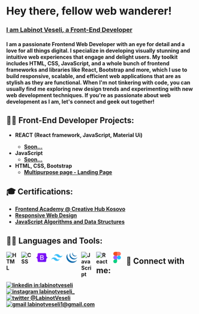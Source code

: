 <h1>Hey there, fellow web wanderer!<br> 
<h3><a href="https://github.com/labinotveseli">I am Labinot Veseli, a Front-End Developer</a></h3>
<h4>I am a passionate Frontend Web Developer with an eye for detail and a love for all things digital. I specialize in developing visually stunning and intuitive web experiences that engage and delight users. My toolkit includes HTML, CSS, JavaScript, and a whole bunch of frontend frameworks and libraries like React, Bootstrap and more, which I use to build responsive, scalable, and efficient web applications that are as stylish as they are functional. When I'm not tinkering with code, you can usually find me exploring new design trends and experimenting with new web development techniques. If you're as passionate about web development as I am, let's connect and geek out together!</h4>

<h2>👨‍💻 Front-End Developer Projects:</h2>

- <b>REACT (React framework, JavaScript, Material Ui)</b><b>
  - [Soon...](https://github.com/labinotveseli)
- <b>JavaScript</b>
  - [Soon...](https://github.com/labinotveseli)
- <b>HTML, CSS, Bootstrap </b>
  - [Multipurpose page - Landing Page](https://github.com/labinotveseli/multipurposepage)

<h2>🎓 Certifications:</h2>

- [Frontend Academy @ Creative Hub Kosovo]()
- [Responsive Web Design](https://www.freecodecamp.org/certification/labinotveseli94/responsive-web-design)
- [JavaScript Algorithms and Data Structures](https://www.freecodecamp.org/certification/labinotveseli94/javascript-algorithms-and-data-structures)

  
<h2>👨‍💻 Languages and Tools:</h2>

<img align="left" alt="HTML" width="30px" style="padding-right:10px;" src="https://cdn.jsdelivr.net/gh/devicons/devicon/icons/html5/html5-plain.svg" />
<img align="left" alt="CSS" width="30px" style="padding-right:10px;" src="https://cdn.jsdelivr.net/gh/devicons/devicon/icons/css3/css3-plain.svg" />
<img align="left" alt="Bootstrap" width="30px" style="padding-right:10px;" src="https://github.com/devicons/devicon/blob/v2.15.1/icons/bootstrap/bootstrap-original.svg" />
<img align="left" alt="Tailwind" width="30px" style="padding-right:10px;" src="https://raw.githubusercontent.com/devicons/devicon/v2.15.1/icons/tailwindcss/tailwindcss-plain.svg" />
<img align="left" alt="jQuery" width="30px" style="padding-right:10px;" src="https://raw.githubusercontent.com/devicons/devicon/v2.15.1/icons/jquery/jquery-original.svg" />
<img align="left" alt="JavaScript" width="30px" style="padding-right:10px;" src="https://cdn.jsdelivr.net/gh/devicons/devicon/icons/javascript/javascript-plain.svg" />
<img align="left" alt="React" width="30px" style="padding-right:10px;" src="https://cdn.jsdelivr.net/gh/devicons/devicon/icons/react/react-original.svg" />
<img align="left" alt="Figma" width="30px" style="padding-right:10px;" src="https://raw.githubusercontent.com/devicons/devicon/v2.15.1/icons/figma/figma-original.svg" />

 

<h2> 🤳 Connect with me:</h2>

<p align="left"> <a href="https://www.linkedin.com/in/labinotveseli/" target="_blank" rel="noreferrer"> <img src="https://cdn.jsdelivr.net/npm/simple-icons@v3/icons/linkedin.svg" alt="linkedin" width="24px"/> in:labinotveseli</a><br> <a href="https://www.instagram.com/labinotveseli_/" target="_blank" rel="noreferrer"> <img src="https://cdn.jsdelivr.net/npm/simple-icons@v3/icons/instagram.svg" alt="instagram" width="24px"/> labinotveseli_</a><br> <a href="https://twitter.com/LabinotVeseli" target="_blank" rel="noreferrer"> <img src="https://cdn.jsdelivr.net/npm/simple-icons@v3/icons/twitter.svg" alt="twitter" width="24px"/> @LabinotVeseli</a><br/> <a href="mailto:labinotveseli1@gmail.com" target="_blank" rel="noreferrer"> <img src="https://cdn.jsdelivr.net/npm/simple-icons@v3/icons/gmail.svg" alt="gmail" width="24px"/> labinotveseli1@gmail.com</a> </p>
